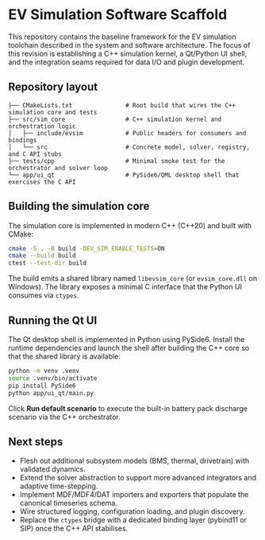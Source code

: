 # EV Simulation Software Scaffold

This repository contains the baseline framework for the EV simulation toolchain described in the
system and software architecture. The focus of this revision is establishing a C++ simulation
kernel, a Qt/Python UI shell, and the integration seams required for data I/O and plugin
development.

## Repository layout

```
├── CMakeLists.txt               # Root build that wires the C++ simulation core and tests
├── src/sim_core                 # C++ simulation kernel and orchestration logic
│   ├── include/evsim            # Public headers for consumers and bindings
│   └── src                      # Concrete model, solver, registry, and C API stubs
├── tests/cpp                    # Minimal smoke test for the orchestrator and solver loop
└── app/ui_qt                    # PySide6/QML desktop shell that exercises the C API
```

## Building the simulation core

The simulation core is implemented in modern C++ (C++20) and built with CMake:

```bash
cmake -S . -B build -DEV_SIM_ENABLE_TESTS=ON
cmake --build build
ctest --test-dir build
```

The build emits a shared library named `libevsim_core` (or `evsim_core.dll` on Windows). The
library exposes a minimal C interface that the Python UI consumes via `ctypes`.

## Running the Qt UI

The Qt desktop shell is implemented in Python using PySide6. Install the runtime dependencies and
launch the shell after building the C++ core so that the shared library is available:

```bash
python -m venv .venv
source .venv/bin/activate
pip install PySide6
python app/ui_qt/main.py
```

Click **Run default scenario** to execute the built-in battery pack discharge scenario via the
C++ orchestrator.

## Next steps

- Flesh out additional subsystem models (BMS, thermal, drivetrain) with validated dynamics.
- Extend the solver abstraction to support more advanced integrators and adaptive time-stepping.
- Implement MDF/MDF4/DAT importers and exporters that populate the canonical timeseries schema.
- Wire structured logging, configuration loading, and plugin discovery.
- Replace the `ctypes` bridge with a dedicated binding layer (pybind11 or SIP) once the C++ API
  stabilises.
